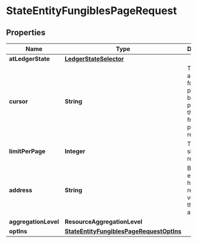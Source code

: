 

# StateEntityFungiblesPageRequest


## Properties

| Name | Type | Description | Notes |
|------------ | ------------- | ------------- | -------------|
|**atLedgerState** | [**LedgerStateSelector**](LedgerStateSelector.md) |  |  [optional] |
|**cursor** | **String** | This cursor allows forward pagination, by providing the cursor from the previous request. |  [optional] |
|**limitPerPage** | **Integer** | The page size requested. |  [optional] |
|**address** | **String** | Bech32m-encoded human readable version of the address. |  |
|**aggregationLevel** | **ResourceAggregationLevel** |  |  [optional] |
|**optIns** | [**StateEntityFungiblesPageRequestOptIns**](StateEntityFungiblesPageRequestOptIns.md) |  |  [optional] |



